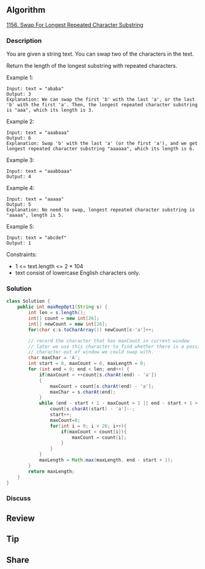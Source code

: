 ## Algorithm

[1156. Swap For Longest Repeated Character Substring](https://leetcode.com/problems/swap-for-longest-repeated-character-substring/)

### Description

You are given a string text. You can swap two of the characters in the text.

Return the length of the longest substring with repeated characters.

Example 1:

```
Input: text = "ababa"
Output: 3
Explanation: We can swap the first 'b' with the last 'a', or the last 'b' with the first 'a'. Then, the longest repeated character substring is "aaa", which its length is 3.
```

Example 2:

```
Input: text = "aaabaaa"
Output: 6
Explanation: Swap 'b' with the last 'a' (or the first 'a'), and we get longest repeated character substring "aaaaaa", which its length is 6.
```

Example 3:

```
Input: text = "aaabbaaa"
Output: 4
```

Example 4:

```
Input: text = "aaaaa"
Output: 5
Explanation: No need to swap, longest repeated character substring is "aaaaa", length is 5.
```

Example 5:

```
Input: text = "abcdef"
Output: 1
```

Constraints:

- 1 <= text.length <= 2 * 104
- text consist of lowercase English characters only.

### Solution

```java
class Solution {
    public int maxRepOpt1(String s) {
        int len = s.length();
        int[] count = new int[26];
        int[] newCount = new int[26];
        for(char c:s.toCharArray()) newCount[c-'a']++;

        // record the character that has maxCount in current window
        // later we use this character to find whether there is a possible
        // character out of window we could swap with.
        char maxChar = 'A';
        int start = 0, maxCount = 0, maxLength = 0;
        for (int end = 0; end < len; end++) {
            if(maxCount < ++count[s.charAt(end) - 'a'])
            {
                maxCount = count[s.charAt(end) - 'a'];
                maxChar = s.charAt(end);
            }
            while (end - start + 1 - maxCount > 1 || end - start + 1 > newCount[maxChar -'a']) {
                count[s.charAt(start) - 'a']--;
                start++;
                maxCount=0;
                for(int i = 0; i < 26; i++){
                    if(maxCount < count[i]){
                        maxCount = count[i];
                    }
                }
            }
            maxLength = Math.max(maxLength, end - start + 1);
        }
        return maxLength;
    }
}
```

### Discuss

## Review


## Tip


## Share
